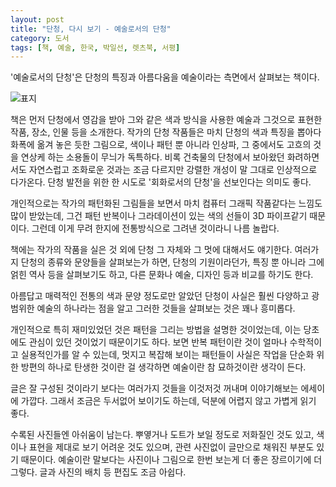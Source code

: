 ```yaml
---
layout: post
title: "단청, 다시 보기 - 예술로서의 단청"
category: 도서
tags: [책, 예술, 한국, 박일선, 렛츠북, 서평]
---
```


'예술로서의 단청'은
단청의 특징과 아름다움을 예술이라는 측면에서 살펴보는 책이다.

![표지](https://lh3.googleusercontent.com/M4-TmZqNFfXV4lxtqHsHUBhsOAjBoYaagxJfeCrkva0Jbbp29IY9U18M5b0YKkJMMD1Tqn_G2RabdA=s480)

책은 먼저 단청에서 영감을 받아 그와 같은 색과 방식을 사용한 예술과
그것으로 표현한 작품, 장소, 인물 등을 소개한다.
작가의 단청 작품들은 마치 단청의 색과 특징을 뽑아다 화폭에 옮겨 놓은 듯한 그림으로,
색이나 패턴 뿐 아니라 인상파, 그 중에서도 고흐의 것을 연상케 하는 소용돌이 무늬가 독특하다.
비록 건축물의 단청에서 보아왔던 화려하면서도 자연스럽고 조화로운 것과는 조금 다르지만
강렬한 개성이 말 그대로 인상적으로 다가온다.
단청 발전을 위한 한 시도로 '회화로서의 단청'을 선보인다는 의미도 좋다.

개인적으로는 작가의 패턴화된 그림들을 보면서
마치 컴퓨터 그래픽 작품같다는 느낌도 많이 받았는데,
그건 패턴 반복이나 그라데이션이 있는 색의 선들이 3D 파이프같기 때문이다.
그런데 이게 무려 한지에 전통방식으로 그려낸 것이라니 나름 놀랍다.

책에는 작가의 작품을 실은 것 외에
단청 그 자체와 그 멋에 대해서도 얘기한다.
여러가지 단청의 종류와 문양들을 살펴보는가 하면,
단청의 기원이라던가, 특징 뿐 아니라 그에 얽힌 역사 등을 살펴보기도 하고,
다른 문화나 예술, 디자인 등과 비교를 하기도 한다.

아름답고 매력적인 전통의 색과 문양 정도로만 알았던 단청이
사실은 훨씬 다양하고 광범위한 예술의 하나라는 점을 알고
그러한 것들을 살펴보는 것은 꽤나 흥미롭다.

개인적으로 특히 재미있었던 것은 패턴을 그리는 방법을 설명한 것이었는데,
이는 당초에도 관심이 있던 것이었기 때문이기도 하다.
보면 반복 패턴이란 것이 얼마나 수학적이고 실용적인가를 알 수 있는데,
멋지고 복잡해 보이는 패턴들이 사실은 작업을 단순화 위한 방편의 하나로 탄생한 것이란 걸 생각하면
예술이란 참 묘하것이란 생각이 든다.

글은 잘 구성된 것이라기 보다는
여러가지 것들을 이것저것 꺼내며 이야기해보는 에세이에 가깝다.
그래서 조금은 두서없어 보이기도 하는데,
덕분에 어렵지 않고 가볍게 읽기 좋다.

수록된 사진들엔 아쉬움이 남는다.
뿌옇거나 도트가 보일 정도로 저화질인 것도 있고,
색이나 표현을 제대로 보기 어려운 것도 있으며,
관련 사진없이 글만으로 채워진 부분도 있기 때문이다.
예술이란 말보다는 사진이나 그림으로 한번 보는게 더 좋은 장르이기에 더 그렇다.
글과 사진의 배치 등 편집도 조금 아쉽다.
